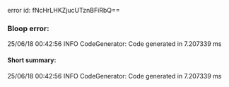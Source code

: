 error id: fNcHrLHKZjucUTznBFiRbQ==
### Bloop error:

25/06/18 00:42:56 INFO CodeGenerator: Code generated in 7.207339 ms
#### Short summary: 

25/06/18 00:42:56 INFO CodeGenerator: Code generated in 7.207339 ms